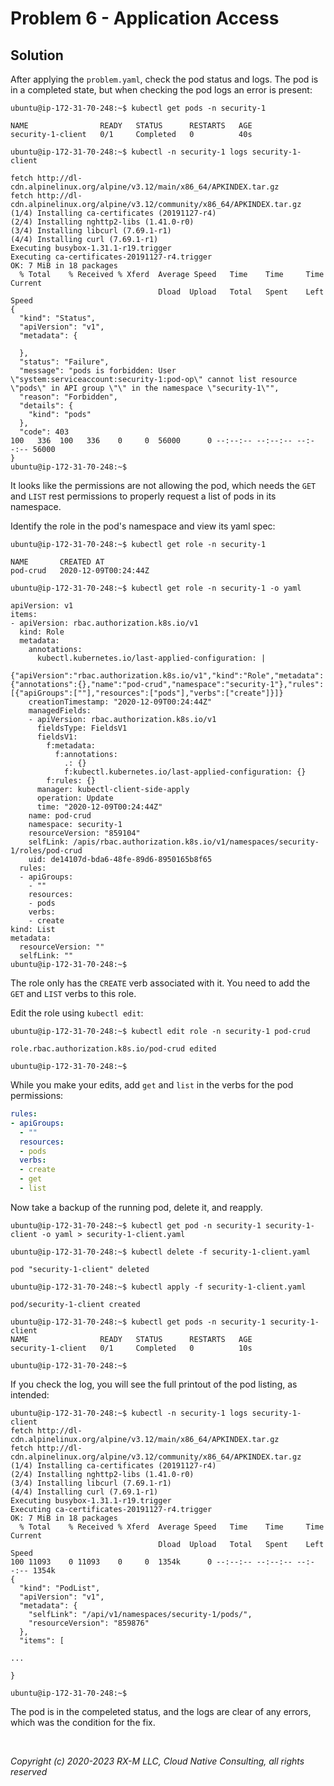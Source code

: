 # Problem 6 - Application Access


## Solution

After applying the `problem.yaml`, check the pod status and logs. The pod is in a completed state, but when checking the
pod logs an error is present:

```
ubuntu@ip-172-31-70-248:~$ kubectl get pods -n security-1

NAME                READY   STATUS      RESTARTS   AGE
security-1-client   0/1     Completed   0          40s

ubuntu@ip-172-31-70-248:~$ kubectl -n security-1 logs security-1-client

fetch http://dl-cdn.alpinelinux.org/alpine/v3.12/main/x86_64/APKINDEX.tar.gz
fetch http://dl-cdn.alpinelinux.org/alpine/v3.12/community/x86_64/APKINDEX.tar.gz
(1/4) Installing ca-certificates (20191127-r4)
(2/4) Installing nghttp2-libs (1.41.0-r0)
(3/4) Installing libcurl (7.69.1-r1)
(4/4) Installing curl (7.69.1-r1)
Executing busybox-1.31.1-r19.trigger
Executing ca-certificates-20191127-r4.trigger
OK: 7 MiB in 18 packages
  % Total    % Received % Xferd  Average Speed   Time    Time     Time  Current
                                 Dload  Upload   Total   Spent    Left  Speed
{
  "kind": "Status",
  "apiVersion": "v1",
  "metadata": {

  },
  "status": "Failure",
  "message": "pods is forbidden: User \"system:serviceaccount:security-1:pod-op\" cannot list resource \"pods\" in API group \"\" in the namespace \"security-1\"",
  "reason": "Forbidden",
  "details": {
    "kind": "pods"
  },
  "code": 403
100   336  100   336    0     0  56000      0 --:--:-- --:--:-- --:--:-- 56000
}
ubuntu@ip-172-31-70-248:~$
```

It looks like the permissions are not allowing the pod, which needs the `GET` and `LIST` rest permissions to properly
request a list of pods in its namespace.

Identify the role in the pod's namespace and view its yaml spec:

```
ubuntu@ip-172-31-70-248:~$ kubectl get role -n security-1

NAME       CREATED AT
pod-crud   2020-12-09T00:24:44Z

ubuntu@ip-172-31-70-248:~$ kubectl get role -n security-1 -o yaml

apiVersion: v1
items:
- apiVersion: rbac.authorization.k8s.io/v1
  kind: Role
  metadata:
    annotations:
      kubectl.kubernetes.io/last-applied-configuration: |
        {"apiVersion":"rbac.authorization.k8s.io/v1","kind":"Role","metadata":{"annotations":{},"name":"pod-crud","namespace":"security-1"},"rules":[{"apiGroups":[""],"resources":["pods"],"verbs":["create"]}]}
    creationTimestamp: "2020-12-09T00:24:44Z"
    managedFields:
    - apiVersion: rbac.authorization.k8s.io/v1
      fieldsType: FieldsV1
      fieldsV1:
        f:metadata:
          f:annotations:
            .: {}
            f:kubectl.kubernetes.io/last-applied-configuration: {}
        f:rules: {}
      manager: kubectl-client-side-apply
      operation: Update
      time: "2020-12-09T00:24:44Z"
    name: pod-crud
    namespace: security-1
    resourceVersion: "859104"
    selfLink: /apis/rbac.authorization.k8s.io/v1/namespaces/security-1/roles/pod-crud
    uid: de14107d-bda6-48fe-89d6-8950165b8f65
  rules:
  - apiGroups:
    - ""
    resources:
    - pods
    verbs:
    - create
kind: List
metadata:
  resourceVersion: ""
  selfLink: ""
ubuntu@ip-172-31-70-248:~$
```

The role only has the `CREATE` verb associated with it. You need to add the `GET` and `LIST` verbs to this role.

Edit the role using `kubectl edit`:

```
ubuntu@ip-172-31-70-248:~$ kubectl edit role -n security-1 pod-crud

role.rbac.authorization.k8s.io/pod-crud edited

ubuntu@ip-172-31-70-248:~$
```

While you make your edits, add `get` and `list` in the verbs for the pod permissions:

```yaml
rules:
- apiGroups:
  - ""
  resources:
  - pods
  verbs:
  - create
  - get
  - list
```

Now take a backup of the running pod, delete it, and reapply.

```
ubuntu@ip-172-31-70-248:~$ kubectl get pod -n security-1 security-1-client -o yaml > security-1-client.yaml

ubuntu@ip-172-31-70-248:~$ kubectl delete -f security-1-client.yaml

pod "security-1-client" deleted

ubuntu@ip-172-31-70-248:~$ kubectl apply -f security-1-client.yaml

pod/security-1-client created

ubuntu@ip-172-31-70-248:~$ kubectl get pods -n security-1 security-1-client
NAME                READY   STATUS      RESTARTS   AGE
security-1-client   0/1     Completed   0          10s

ubuntu@ip-172-31-70-248:~$
```

If you check the log, you will see the full printout of the pod listing, as intended:

```
ubuntu@ip-172-31-70-248:~$ kubectl -n security-1 logs security-1-client
fetch http://dl-cdn.alpinelinux.org/alpine/v3.12/main/x86_64/APKINDEX.tar.gz
fetch http://dl-cdn.alpinelinux.org/alpine/v3.12/community/x86_64/APKINDEX.tar.gz
(1/4) Installing ca-certificates (20191127-r4)
(2/4) Installing nghttp2-libs (1.41.0-r0)
(3/4) Installing libcurl (7.69.1-r1)
(4/4) Installing curl (7.69.1-r1)
Executing busybox-1.31.1-r19.trigger
Executing ca-certificates-20191127-r4.trigger
OK: 7 MiB in 18 packages
  % Total    % Received % Xferd  Average Speed   Time    Time     Time  Current
                                 Dload  Upload   Total   Spent    Left  Speed
100 11093    0 11093    0     0  1354k      0 --:--:-- --:--:-- --:--:-- 1354k
{
  "kind": "PodList",
  "apiVersion": "v1",
  "metadata": {
    "selfLink": "/api/v1/namespaces/security-1/pods/",
    "resourceVersion": "859876"
  },
  "items": [

...

}

ubuntu@ip-172-31-70-248:~$
```

The pod is in the compeleted status, and the logs are clear of any errors, which was the condition for the fix.

<br>

_Copyright (c) 2020-2023 RX-M LLC, Cloud Native Consulting, all rights reserved_

[RX-M LLC]: https://rx-m.io/rxm-cnc.svg "RX-M LLC"
